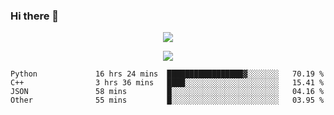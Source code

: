 ### Hi there 👋

<!--
**SuuTTT/SuuTTT** is a ✨ _special_ ✨ repository because its `README.md` (this file) appears on your GitHub profile.

Here are some ideas to get you started:

- 🔭 I’m currently working on ...
- 🌱 I’m currently learning ...
- 👯 I’m looking to collaborate on ...
- 🤔 I’m looking for help with ...
- 💬 Ask me about ...
- 📫 How to reach me: ...
- 😄 Pronouns: ...
- ⚡ Fun fact: ...
-->

<div align='center'>
    <p align='center'>
        <img src='https://github-readme-stats.vercel.app/api?line_height=27&username=SuuTTT&show_icons=true&theme=solarized-light'/>
    </p>
</div>    
<div align='center'>  
    <p align='center'>
        <img src='https://github-readme-stats.vercel.app/api/wakatime?username=SuuTTT&theme=solarized-light'/>
    </p>
    
</div>  

<!--START_SECTION:waka-->

```text
Python             16 hrs 24 mins  █████████████████▓░░░░░░░   70.19 %
C++                3 hrs 36 mins   ████░░░░░░░░░░░░░░░░░░░░░   15.41 %
JSON               58 mins         █░░░░░░░░░░░░░░░░░░░░░░░░   04.16 %
Other              55 mins         █░░░░░░░░░░░░░░░░░░░░░░░░   03.95 %
```

<!--END_SECTION:waka-->
